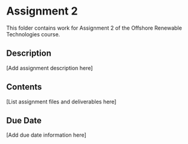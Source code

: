 # Assignment 2

This folder contains work for Assignment 2 of the Offshore Renewable Technologies course.

## Description
[Add assignment description here]

## Contents
[List assignment files and deliverables here]

## Due Date
[Add due date information here]